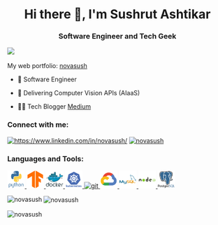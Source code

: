 <h1 align="center">Hi there 👋, I'm Sushrut Ashtikar</h1>
<h3 align="center">Software Engineer and Tech Geek</h3>

![](https://komarev.com/ghpvc/?username=novasush)

My web portfolio: [novasush](https://novasush.com)


- 🔭 Software Engineer

- 🌱 Delivering Computer Vision APIs (AIaaS)

- 👨‍💻 Tech Blogger [Medium](https://novasush.medium.com)

<h3 align="left">Connect with me:</h3>
<p align="left">
<a href="https://www.linkedin.com/in/novasush/" target="blank"><img align="center" src="https://raw.githubusercontent.com/rahuldkjain/github-profile-readme-generator/master/src/images/icons/Social/linked-in-alt.svg" alt="https://www.linkedin.com/in/novasush/" height="30" width="40" /></a>
<a href="https://instagram.com/novasush" target="blank"><img align="center" src="https://raw.githubusercontent.com/rahuldkjain/github-profile-readme-generator/master/src/images/icons/Social/instagram.svg" alt="novasush" height="30" width="40" /></a>
</p>

<h3 align="left">Languages and Tools:</h3>
<p align="left"> 
<a href="https://www.python.org/" target="_blank"> <img src="https://raw.githubusercontent.com/devicons/devicon/master/icons/python/python-original-wordmark.svg" alt="python" width="40" height="40"/> </a>
<a href="https://tensorflow.org/" target="_blank"> <img src="https://raw.githubusercontent.com/devicons/devicon/master/icons/tensorflow/tensorflow-original.svg" alt="tensorflow" width="40" height="40"/> </a>
<a href="https://www.docker.com/" target="_blank"> <img src="https://raw.githubusercontent.com/devicons/devicon/master/icons/docker/docker-original-wordmark.svg" alt="docker" width="40" height="40"/> </a> <a href="https://kubernetes.io" target="_blank"> <img src="https://raw.githubusercontent.com/devicons/devicon/master/icons/kubernetes/kubernetes-plain-wordmark.svg" alt="kubernetes" width="40" height="40"/> </a> 
<a href="https://git-scm.com/" target="_blank"> <img src="https://www.vectorlogo.zone/logos/git-scm/git-scm-icon.svg" alt="git" width="40" height="40"/> </a> 
<a href="https://cloud.google.com" target="_blank"> <img src="https://raw.githubusercontent.com/devicons/devicon/master/icons/googlecloud/googlecloud-original.svg" alt="googlecloud" width="40" height="40"/> </a> 
<a href="https://www.mysql.com/" target="_blank"> <img src="https://raw.githubusercontent.com/devicons/devicon/master/icons/mysql/mysql-original-wordmark.svg" alt="mysql" width="40" height="40"/> </a> <a href="https://nodejs.org" target="_blank"> <img src="https://raw.githubusercontent.com/devicons/devicon/master/icons/nodejs/nodejs-original-wordmark.svg" alt="nodejs" width="40" height="40"/> </a> <a href="https://www.postgresql.org" target="_blank"> <img src="https://raw.githubusercontent.com/devicons/devicon/master/icons/postgresql/postgresql-original-wordmark.svg" alt="postgresql" width="40" height="40"/> </a></p>

<p><img align="left" src="https://github-readme-stats.vercel.app/api/top-langs?username=novasush&show_icons=true&locale=en&layout=compact" alt="novasush" /></p>

<p>&nbsp;<img align="center" src="https://github-readme-stats.vercel.app/api?username=novasush&show_icons=true&locale=en" alt="novasush" /></p>

<p><img align="center" src="https://github-readme-streak-stats.herokuapp.com/?user=novasush&" alt="novasush" /></p>
